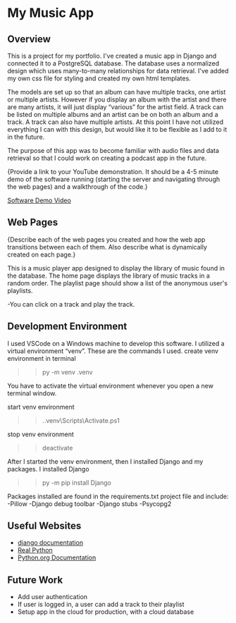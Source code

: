 # My Music App

## Overview

This is a project for my portfolio.  I've created a music app in Django and connected it to a PostgreSQL database.  The database uses a normalized design which uses many-to-many relationships for data retrieval. I've added my own css file for styling and created my own html templates.

The models are set up so that an album can have multiple tracks, one artist or multiple artists.  However if you display an album with the artist and there are many artists, it will just display “various” for the artist field.  A track can be listed on multiple albums and an artist can be on both an album and a track.  A track can also have multiple artists. At this point I have not utilized everything I can with this design, but would like it to be flexible as I add to it in the future.

The purpose of this app was to become familiar with audio files and data retrieval so that I could work on creating a podcast app in the future.

{Provide a link to your YouTube demonstration.  It should be a 4-5 minute demo of the software running (starting the server and navigating through the web pages) and a walkthrough of the code.}

[Software Demo Video](http://youtube.link.goes.here)

## Web Pages

{Describe each of the web pages you created and how the web app transitions between each of them.  Also describe what is dynamically created on each page.}

This is a music player app designed to display the library of music found in the database.  The home page displays the library of music tracks in a random order.  The playlist page should show a list of the anonymous user's playlists.

-You can click on a track and play the track.

## Development Environment

I used VSCode on a Windows machine to develop this software.  I utilized a virtual environment “venv”. These are the commands I used.
create venv environment in terminal
>> py -m venv .venv

You have to activate the virtual environment whenever you open a new terminal window.

start venv environment
>> .\.venv\Scripts\Activate.ps1

stop venv environment
>>deactivate

After I started the venv environment, then I installed Django and my packages. I installed Django
>>py -m pip install Django

Packages installed are found in the requirements.txt project file and include:
-Pillow
-Django debug toolbar
-Django stubs
-Psycopg2

## Useful Websites

* [django documentation](https://www.djangoproject.com/)
* [Real Python](https://realpython.com/python-virtual-environments-a-primer/)
* [Python.org Documentation](https://docs.python.org/3/library/venv.html#creating-virtual-environments)

## Future Work

* Add user authentication
* If user is logged in, a user can add a track to their playlist
* Setup app in the cloud for production, with a cloud database